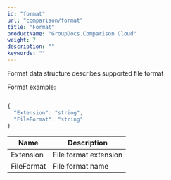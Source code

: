 ```yaml
---
id: "format"
url: "comparison/format"
title: "Format"
productName: "GroupDocs.Comparison Cloud"
weight: 7
description: ""
keywords: ""
---
```


Format data structure describes supported file format

Format example:

```javascript

{
  "Extension": "string",
  "FileFormat": "string"
}

```

|Name|Description
|---|---
|Extension|File format extension
|FileFormat|File format name
